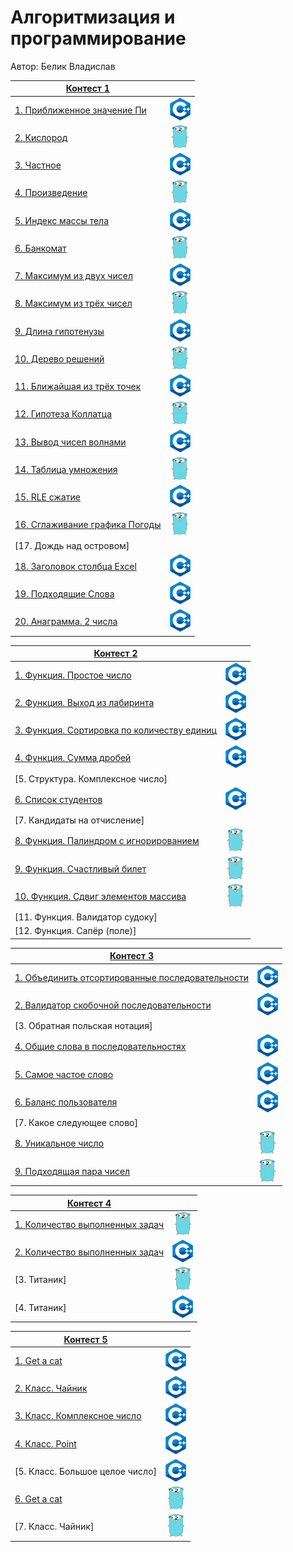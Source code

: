 # Алгоритмизация и программирование

Автор: Белик Владислав

|[Контест 1](https://contest.yandex.ru/contest/52142/problems/) |  |
| --- | :-: |
| [1. Приближенное значение Пи](./contest_1/1/1.cpp) | ![](./img/cpp.png) |
| [2. Кислород](./contest_1/2/2.go) |  ![](./img/go.png) |
| [3. Частное](./contest_1/3/3.cpp) | ![](./img/cpp.png) |
| [4. Произведение](./contest_1/4/4.go) | ![](./img/go.png) |
| [5. Индекс массы тела](./contest_1/5/5.cpp) |  ![](./img/cpp.png) |
| [6. Банкомат](./contest_1/6/6.go) | ![](./img/go.png) |
| [7. Максимум из двух чисел](./contest_1/7/7.cpp) | ![](./img/cpp.png) |
| [8. Максимум из трёх чисел](./contest_1/8/8.go) |  ![](./img/go.png) |
| [9. Длина гипотенузы](./contest_1/9/9.cpp) | ![](./img/cpp.png) |
| [10. Дерево решений](./contest_1/10/10.go) | ![](./img/go.png) |
| [11. Ближайшая из трёх точек](./contest_1/11/11.cpp) |  ![](./img/cpp.png) |
| [12. Гипотеза Коллатца](./contest_1/12/12.go) | ![](./img/go.png) |
| [13. Вывод чисел волнами](./contest_1/13/13.cpp) | ![](./img/cpp.png) |
| [14. Таблица умножения](./contest_1/14/14.go) |  ![](./img/go.png) |
| [15. RLE сжатие](./contest_1/15/15.cpp) | ![](./img/cpp.png) |
| [16. Сглаживание графика Погоды](./contest_1/16/16.go) | ![](./img/go.png) |
| [17. Дождь над островом] |  ![]() |
| [18. Заголовок столбца Excel](./contest_1/18/18.cpp) | ![](./img/cpp.png) |
| [19. Подходящие Слова](./contest_1/19/19.cpp) | ![](./img/cpp.png) |
| [20. Анаграмма. 2 числа](./contest_1/20/20.cpp) | ![](./img/cpp.png) |

|[Контест 2](https://contest.yandex.ru/contest/52676/problems/) |  |
| --- | :-: |
| [1. Функция. Простое число](./contest_2/1/1.cpp) | ![](./img/cpp.png) |
| [2. Функция. Выход из лабиринта](./contest_2/2/2.cpp) |  ![](./img/cpp.png) |
| [3. Функция. Сортировка по количеству единиц](./contest_2/3/3.cpp) | ![](./img/cpp.png) |
| [4. Функция. Сумма дробей](./contest_2/4/4.cpp) | ![](./img/cpp.png) |
| [5. Структура. Комплексное число] |  ![]() |
| [6. Список студентов](./contest_2/6/6.cpp) | ![](./img/cpp.png) |
| [7. Кандидаты на отчисление] | ![]() |
| [8. Функция. Палиндром с игнорированием](./contest_2/8/8.go) |  ![](./img/go.png) |
| [9. Функция. Счастливый билет](./contest_2/9/9.go) | ![](./img/go.png) |
| [10. Функция. Сдвиг элементов массива](./contest_2/10/10.go) | ![](./img/go.png) |
| [11. Функция. Валидатор судоку] |  ![]() |
| [12. Функция. Сапёр (поле)] | ![]() |

|[Контест 3](https://contest.yandex.ru/contest/53504/problems/) |  |
| --- | :-: |
| [1. Объединить отсортированные последовательности](./contest_3/1/1.cpp) | ![](./img/cpp.png) |
| [2. Валидатор скобочной последовательности](./contest_3/2/2.cpp) |  ![](./img/cpp.png) |
| [3. Обратная польская нотация] | ![]() |
| [4. Общие слова в последовательностях](./contest_3/4/4.cpp) | ![](./img/cpp.png) |
| [5. Самое частое слово](./contest_3/5/5.cpp) |  ![](./img/cpp.png) |
| [6. Баланс пользователя](./contest_3/6/6.cpp) | ![](./img/cpp.png) |
| [7. Какое следующее слово] | ![]() |
| [8. Уникальное число](./contest_3/8/8.go) |  ![](./img/go.png) |
| [9. Подходящая пара чисел](./contest_3/9/9.go) |  ![](./img/go.png) |

|[Контест 4](https://contest.yandex.ru/contest/54625/problems/) |  |
| --- | :-: |
| [1. Количество выполненных задач](./contest_4/1/1.go) | ![](./img/go.png) |
| [2. Количество выполненных задач](./contest_4/2/2.cpp) |  ![](./img/cpp.png) |
| [3. Титаник] | ![](./img/go.png) |
| [4. Титаник] |  ![](./img/cpp.png) |

|[Контест 5](https://contest.yandex.ru/contest/55465/problems/) |  |
| --- | :-: |
| [1. Get a cat](./contest_5/1/1.cpp) | ![](./img/cpp.png) |
| [2. Класс. Чайник](./contest_5/2/2.cpp) |  ![](./img/cpp.png) |
| [3. Класс. Комплексное число](./contest_5/3/3.cpp) | ![](./img/cpp.png) |
| [4. Класс. Point](./contest_5/4/4.cpp) |  ![](./img/cpp.png) |
| [5. Класс. Большое целое число] | ![](./img/cpp.png) |
| [6. Get a cat](./contest_5/6/6.go) | ![](./img/go.png) |
| [7. Класс. Чайник] |  ![](./img/go.png) |
